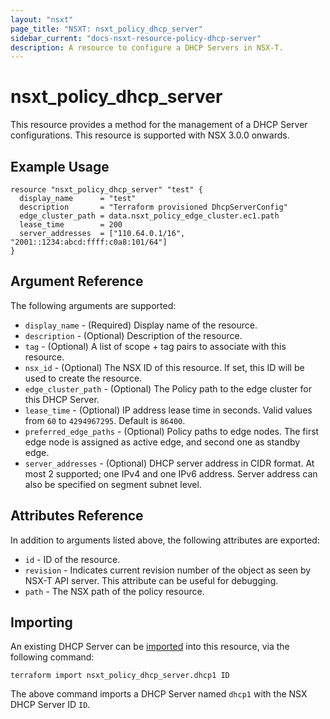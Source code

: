```yaml
---
layout: "nsxt"
page_title: "NSXT: nsxt_policy_dhcp_server"
sidebar_current: "docs-nsxt-resource-policy-dhcp-server"
description: A resource to configure a DHCP Servers in NSX-T.
---
```


# nsxt_policy_dhcp_server

This resource provides a method for the management of a DHCP Server configurations.
This resource is supported with NSX 3.0.0 onwards.

## Example Usage

```hcl
resource "nsxt_policy_dhcp_server" "test" {
  display_name      = "test"
  description       = "Terraform provisioned DhcpServerConfig"
  edge_cluster_path = data.nsxt_policy_edge_cluster.ec1.path
  lease_time        = 200
  server_addresses  = ["110.64.0.1/16", "2001::1234:abcd:ffff:c0a8:101/64"]
}
```

## Argument Reference

The following arguments are supported:

* `display_name` - (Required) Display name of the resource.
* `description` - (Optional) Description of the resource.
* `tag` - (Optional) A list of scope + tag pairs to associate with this resource.
* `nsx_id` - (Optional) The NSX ID of this resource. If set, this ID will be used to create the resource.
* `edge_cluster_path` - (Optional) The Policy path to the edge cluster for this DHCP Server.
* `lease_time` - (Optional) IP address lease time in seconds. Valid values from `60` to `4294967295`. Default is `86400`.
* `preferred_edge_paths` - (Optional) Policy paths to edge nodes. The first edge node is assigned as active edge, and second one as standby edge.
* `server_addresses` - (Optional) DHCP server address in CIDR format. At most 2 supported; one IPv4 and one IPv6 address. Server address can also be specified on segment subnet level.


## Attributes Reference

In addition to arguments listed above, the following attributes are exported:

* `id` - ID of the resource.
* `revision` - Indicates current revision number of the object as seen by NSX-T API server. This attribute can be useful for debugging.
* `path` - The NSX path of the policy resource.

## Importing

An existing DHCP Server can be [imported][docs-import] into this resource, via the following command:

[docs-import]: /docs/import/index.html

```
terraform import nsxt_policy_dhcp_server.dhcp1 ID
```

The above command imports a DHCP Server named `dhcp1` with the NSX DHCP Server  ID `ID`.
